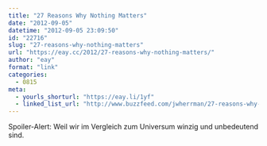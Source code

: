 ```yaml
---
title: "27 Reasons Why Nothing Matters"
date: "2012-09-05"
datetime: "2012-09-05 23:09:50"
id: "22716"
slug: "27-reasons-why-nothing-matters"
url: "https://eay.cc/2012/27-reasons-why-nothing-matters/"
author: "eay"
format: "link"
categories:
  - 0815
meta:
  - yourls_shorturl: "https://eay.li/1yf"
  - linked_list_url: "http://www.buzzfeed.com/jwherrman/27-reasons-why-nothing-matters"
---
```


Spoiler-Alert: Weil wir im Vergleich zum Universum winzig und unbedeutend sind.
